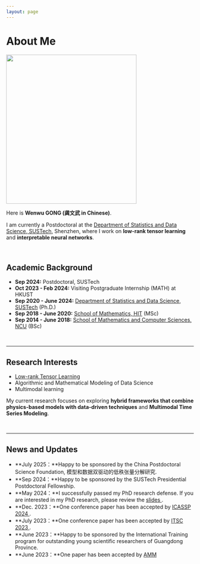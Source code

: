 ```yaml
---
layout: page
---
```


# About Me

<img src="https://GongWenwuu.github.io/images/profile.png" class="floatpic" width="350" height="400">

Here is **Wenwu GONG (龚文武 in Chinese)**.

I am currently a Postdoctoral at the <a href="https://stat-ds.sustech.edu.cn/"> Department of Statistics and Data Science, SUSTech</a>, Shenzhen, where I work on **low-rank tensor learning** and **interpretable neural networks**. 

<br>

## Academic Background

- **Sep 2024:** Postdoctoral, SUSTech 
- **Oct 2023 - Feb 2024:** Visiting Postgraduate Internship (MATH) at HKUST 
- **Sep 2020 - June 2024:** <a href="https://stat-ds.sustech.edu.cn/"> Department of Statistics and Data Science, SUSTech</a> (Ph.D.)
- **Sep 2018 - June 2020:** <a href="http://math.hit.edu.cn/"> School of Mathematics, HIT</a> (MSc)
- **Sep 2014 - June 2018:** <a href="http://smcs.ncu.edu.cn/"> School of Mathematics and Computer Sciences, NCU</a> (BSc)

<br>

---

## Research Interests

- <a href="https://github.com/GongWenwuu/LRTL_Methods_Applications.git"> Low-rank Tensor Learning </a>
- Algorithmic and Mathematical Modeling of Data Science
- Multimodal learning

My current research focuses on exploring **hybrid frameworks that combine physics-based models with data-driven techniques** and **Multimodal Time Series Modeling**. 

<br>

---

## News and Updates

- **July 2025：**Happy to be sponsored by the China Postdoctoral Science Foundation, 模型和数据双驱动的低秩张量分解研究.
- **Sep 2024：**Happy to be sponsored by the SUSTech Presidential Postdoctoral Fellowship.
- **May 2024：**I successfully passed my PhD research defense. If you are interested in my PhD research, please review the <a href="https://GongWenwuu.github.io/mypaper/thesis/Tucker-TC.pdf"> slides </a>. 
- **Dec. 2023：**One conference paper has been accepted by <a href="https://2024.ieeeicassp.org/"> ICASSP 2024 </a>.
- **July 2023：**One conference paper has been accepted by <a href="https://2023.ieee-itsc.org/"> ITSC 2023 </a>.
- **June 2023：**Happy to be sponsored by the International Training program for outstanding young scientific researchers of Guangdong Province.
- **June 2023：**One paper has been accepted by <a href="https://www.sciencedirect.com/journal/applied-mathematical-modelling"> AMM</a>

<br>

